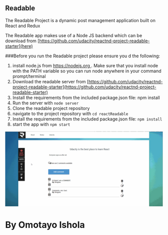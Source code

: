 ## Readable

The Readable Project is a dynamic post management application built on React and Redux

The Readable app makes use of a Node JS backend which can be download from [https://github.com/udacity/reactnd-project-readable-starter](here)

###Before you run the Readable project please ensure you d the following:
1. install node.js from [ https://nodejs.org ](here) . Make sure that you install node with the PATH variable so you can run node anywhere in your command prompt/terminal
1. Download  the readable server from [https://github.com/udacity/reactnd-project-readable-starter](https://github.com/udacity/reactnd-project-readable-starter)
1. Install the requirements from the included package.json file: npm install
1. Run the server with `node server`
1. Clone the readable project repository
1. navigate to the project repository with `cd reactReadable`
1. Install the requirements from the included package.json file: `npm install`
1. start the app with `npm start`


![alt text](./readable.gif "App screenshot")


# By Omotayo Ishola